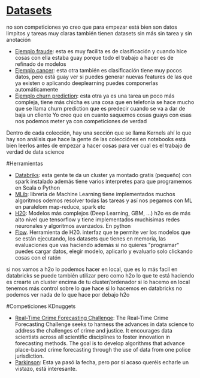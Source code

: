 # [Datasets](https://www.kaggle.com/datasets)
no son competiciones yo creo que para empezar está bien son datos limpitos y tareas muy claras también tienen datasets sin más sin tarea y sin anotación
- [Ejemplo fraude](https://www.kaggle.com/dalpozz/creditcardfraud): esta es muy facilita es de clasificación y cuando hice cosas con ella estaba guay porque todo el trabajo a hacer es de refinado de modelos
- [Ejemplo cancer](https://www.kaggle.com/uciml/breast-cancer-wisconsin-data): esta otra también es clasificación tiene muy pocos datos, pero está guay ver si puedes generar nuevas features de las que ya existen o aplicando deeplearning puedes componerlas automáticamente
- [Ejemplo churn prediction](https://www.kaggle.com/sanjaym0410/d/ludobenistant/hr-analytics/hr-analytics-complete-analysis-and-prediction): esta otra ya es una tarea un poco más compleja, tiene más chicha es una cosa que en telefonía se hace mucho que se llama churn prediction que es predecir cuando se va a dar de baja un cliente Yo creo que en cuanto saquemos cosas guays con esas nos podemos meter ya con competiciones de verdad

Dentro de cada colección, hay una sección que se llama Kernels ahí lo que hay son análisis que hace la gente de las colecciónes en notebooks  está bien leerlos antes de empezar a hacer cosas para ver cual es el trabajo de verdad de data science

#Herramientas
- [Databriks](https://community.cloud.databricks.com/): esta gente te da un cluster ya montado gratis (pequeño) con spark instalado además tiene varios interpretes para que programemos en Scala o Python
- [MLib](http://spark.apache.org/mllib/): libreria de Machine Learning tiene implementados muchos algoritmos odemos resolver todas las tareas y así nos pegamos con ML en paralelom map-reduce, spark etc
- [H20](https://h2o-release.s3.amazonaws.com/h2o/rel-shannon/22/docs-website/h2o-py/docs/index.html): Modelos más complejos (Deep Learning, GBM, ...) h2o es de más alto nivel que tensorflow y tiene implementados muchisimas redes neuronales y algoritmos avanzados. En python
- [Flow](http://blog.h2o.ai/2014/11/introducing-flow/). Herramienta de H20. interfaz que te permite ver los modelos que se están ejecutando, los datasets que tienes en memoria, las evaluaciones que vas haciendo además si no quieres "programar" puedes cargar datos, elegir modelo, aplicarlo y evaluarlo solo clickando cosas con el ratón

si nos vamos a h2o lo podemos hacer en local, que es lo más facil en databricks se puede también utilizar pero como h2o lo que te está haciendo es crearte un cluster encima de tu cluster/ordenador si lo hacemo en local tenemos más control sobre lo que hace si lo hacemos en databricks no podemos ver nada de lo que hace por debajo h2o

#Competiciones KDnuggets
- [Real-Time Crime Forecasting Challenge](https://nij.gov/funding/Pages/fy16-crime-forecasting-challenge.aspx): The Real-Time Crime Forecasting Challenge seeks to harness the advances in ​data science to address the challenges of cri​me and justice. It encourages data scientists across all scientific disciplines to foster innovation in forecasting methods. The goal is to develop algorithms that advance place-based crime forecasting through the use of data from one police jurisdiction.
- [Parkinson](https://michaeljfox.org/ppmidatachallenge2016): Esta ya pasó la fecha, pero por si acaso queréis echarle un vistazo, está interesante.
